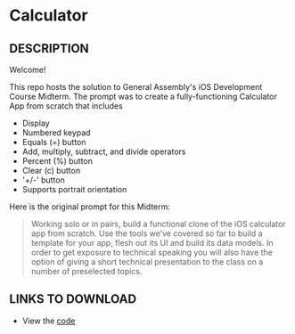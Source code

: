 # Calculator
## DESCRIPTION
Welcome!

This repo hosts the solution to General Assembly's iOS Development Course Midterm. The prompt was to create a fully-functioning Calculator App from scratch that includes 
- Display
- Numbered keypad
- Equals (=) button
- Add, multiply, subtract, and divide operators
- Percent (%) button
- Clear (c) button
- '+/-' button
- Supports portrait orientation

Here is the original prompt for this Midterm:

> Working solo or in pairs, build a functional clone of the iOS calculator app from scratch. Use the tools we’ve covered so far to build a template for your app, flesh out its UI and build its data models. In order to get exposure to technical speaking you will also have the option of giving a short technical presentation to the class on a number of preselected topics.

## LINKS TO DOWNLOAD
- View the [code](https://github.com/rwyant/index/blob/master/Calculator/Calculator.zip)